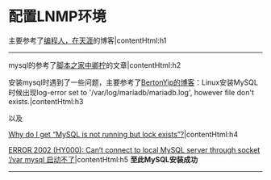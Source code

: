 # 配置LNMP环境
主要参考了[编程人，在天涯](https://www.cnblogs.com/wujuntian/p/8183952.html)的博客|contentHtml:h1

---

mysql的参考了[脚本之家中卿柠](https://www.jb51.net/article/112249.htm)的文章|contentHtml:h2

安装mysql时遇到了一些问题，主要参考了[BertonYip的博客](https://blog.csdn.net/BertonYip/article/details/80829524)：Linux安装MySQL时候出现log-error set to '/var/log/mariadb/mariadb.log', however file don't exists.|contentHtml:h3

以及

[Why do I get “MySQL is not running but lock exists”?](https://stackoverflow.com/questions/1248433/why-do-i-get-mysql-is-not-running-but-lock-exists/1248438)|contentHtml:h4

[ERROR 2002 (HY000): Can’t connect to local MySQL server through socket ‘/var mysql 启动不了](https://www.cnblogs.com/adolfmc/p/5875584.html)|contentHtml:h5
<strong>至此MySQL安装成功</strong>

---
